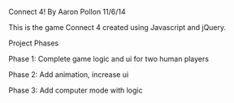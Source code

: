 Connect 4!
By Aaron Pollon
11/6/14

This is the game Connect 4 created using Javascript and jQuery.

Project Phases


Phase 1: Complete game logic and ui for two human players

Phase 2: Add animation, increase ui

Phase 3: Add computer mode with logic

